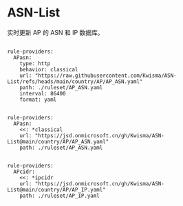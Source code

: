 
# ASN-List

实时更新 AP 的 ASN 和 IP 数据库。

<pre><code class="language-javascript">
rule-providers:
  APasn:
    type: http
    behavior: classical
    url: "https://raw.githubusercontent.com/Kwisma/ASN-List/refs/heads/main/country/AP/AP_ASN.yaml"
    path: ./ruleset/AP_ASN.yaml
    interval: 86400
    format: yaml
</code></pre>

<pre><code class="language-javascript">
rule-providers:
  APasn:
    <<: *classical
    url: "https://jsd.onmicrosoft.cn/gh/Kwisma/ASN-List@main/country/AP/AP_ASN.yaml"
    path: ./ruleset/AP_ASN.yaml
</code></pre>

<pre><code class="language-javascript">
rule-providers:
  APcidr:
    <<: *ipcidr
    url: "https://jsd.onmicrosoft.cn/gh/Kwisma/ASN-List@main/country/AP/AP_IP.yaml"
    path: ./ruleset/AP_IP.yaml
</code></pre>